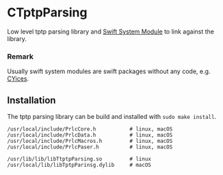 # CTptpParsing
Low level tptp parsing library and [Swift System Module](https://github.com/apple/swift-package-manager/blob/master/Documentation/SystemModules.md) to link against the library.

### Remark

Usually swift system modules are swift packages without any code, e.g. [CYices](https://github.com/AleGit/CYices).

## Installation

The tptp parsing library can be build and installed with `sudo make install`.

```
/usr/local/include/PrlcCore.h           # linux, macOS
/usr/local/include/PrlcData.h           # linux, macOS
/usr/local/include/PrlcMacros.h         # linux, macOS
/usr/local/include/PrlcPaser.h          # linux, macOS

/usr/lib/lib/libTtptpParsing.so         # linux
/usr/local/lib/libTptpParinsg.dylib     # macOS
```
